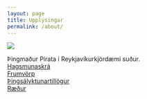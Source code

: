 ```yaml
---
layout: page
title: Upplýsingar
permalink: /about/
---
```


![](https://www.althingi.is/myndir/thingmenn-cache/1215/1215-220.jpg)

Þingmaður Pírata í Reykjavíkurkjördæmi suður.  
[Hagsmunaskrá](https://www.althingi.is/altext/cv/is/hagsmunaskra/?nfaerslunr=1215)  
[Frumvörp](https://www.althingi.is/altext/cv/is/frumvorp/?nfaerslunr=1215)  
[Þingsályktunartillögur](https://www.althingi.is/altext/cv/is/tillogur/?nfaerslunr=1215)  
[Ræður](https://www.althingi.is/altext/cv/is/raedur/?nfaerslunr=1215)